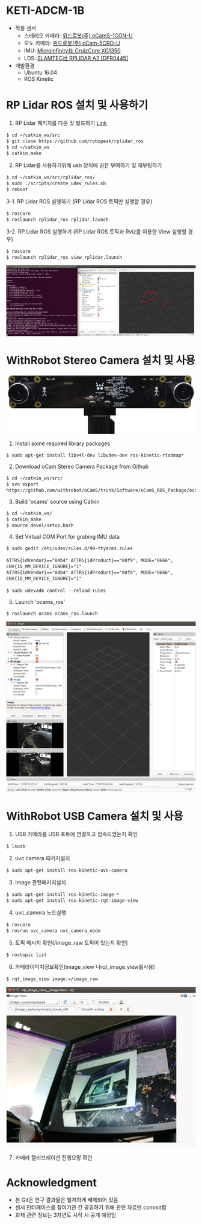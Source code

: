 # KETI-ADCM-1B
- 적용 센서
	- 스테레오 카메라: [위드로봇(주) oCamS-1CGN-U](http://www.devicemart.co.kr/1342047)
	- 모노 카메라: [위드로봇(주) oCam-5CRO-U](http://www.devicemart.co.kr/1312029)
	- IMU: [Microinfinity社 CruizCore XG1350](http://www.minfinity.com/page.php?Main=1&sub=1&tab=4)
	- LDS: [SLAMTEC社 RPLIDAR A2 [DFR0445]](http://www.devicemart.co.kr/1312730)
- 개발환경
	- Ubuntu 16.04
	- ROS Kinetic

	
# RP Lidar ROS 설치 및 사용하기

1. RP Lidar 패키지를 다운 및 빌드하기 [Link](https://github.com/robopeak/rplidar_ros)
```
$ cd ~/catkin_ws/src
$ git clone https://github.com/robopeak/rplidar_ros
$ cd ~/catkin_ws
$ catkin_make
```

2. RP Lidar를 사용하기위해 usb 장치에 권한 부여하기 및 재부팅하기
```
$ cd ~/catkin_ws/src/rplidar_ros/
$ sudo ./scripts/create_udev_rules.sh
$ reboot
```

3-1. RP Lidar ROS 실행하기 (RP Lidar ROS 토픽만 실행할 경우)
```
$ roscore
$ roslaunch rplidar_ros rplidar.launch
```

3-2. RP Lidar ROS 실행하기 (RP Lidar ROS 토픽과 Rviz를 이용한 View 실행할 경우)
```
$ roscore
$ roslaunch rplidar_ros view_rplidar.launch
```

![rplidar_ros_rviz](README_img/rplidar.png)


# WithRobot Stereo Camera 설치 및 사용

![ocam_stereo](README_img/stereo_camera_1.png)

1. Install some required library packages
```
$ sudo apt-get install libv4l-dev libudev-dev ros-kinetic-rtabmap*
```

2. Download oCam Stereo Camera Package from Github
```
$ cd ~/catkin_ws/src/
$ svn export https://github.com/withrobot/oCamS/trunk/Software/oCamS_ROS_Package/ocams
```

3. Build 'ocams' source using Catkin
```
$ cd ~/catkin_ws/
$ catkin_make
$ source devel/setup.bash
```

4. Set Virtual COM Port for grabing IMU data
```
$ sudo gedit /etc/udev/rules.d/99-ttyacms.rules

ATTRS{idVendor}=="04b4" ATTRS{idProduct}=="00f9", MODE="0666",
ENV{ID_MM_DEVICE_IGNORE}="1"
ATTRS{idVendor}=="04b4" ATTRS{idProduct}=="00f8", MODE="0666",
ENV{ID_MM_DEVICE_IGNORE}="1"

$ sudo udevadm control --reload-rules
```

5. Launch 'ocams_ros'
```
$ roslaunch ocams ocams_ros.launch
```

![rqt_viz_ocam_stereo](README_img/stereo_camera_2.png)


# WithRobot USB Camera 설치 및 사용

1. USB 카메라를 USB 포트에 연결하고 접속되었는지 확인
```
$ lsusb
```

2. uvc camera 패키지설치
```
$ sudo apt-get install ros-kinetic-uvc-camera
```

3. Image 관련패키지설치
```
$ sudo apt-get install ros-kinetic-image-*
$ sudo apt-get install ros-kinetic-rqt-image-view
```

4. uvc_camera 노드실행
```
$ roscore
$ rosrun uvc_camera uvc_camera_node
```

5. 토픽 메시지 확인(/image_raw 토픽이 있는지 확인)
```
$ rostopic list
```

6. 카메라이미지정보확인(image_view 나rqt_image_view를사용)
```
$ rqt_image_view image:=/image_raw
```
![rqt_image_view](README_img/mono_camera.png)

7. 카메라 캘리브레이션 진행요망 확인


# Acknowledgment
- 본 Git은 연구 결과물은 철저하게 배제되어 있음
- 센서 인터페이스를 참여기관 간 공유하기 위해 관련 자료만 commit함
- 과제 관련 정보는 3차년도 시작 시 공개 예정임
